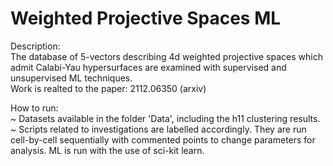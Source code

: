 # Weighted Projective Spaces ML
Description:  
The database of 5-vectors describing 4d weighted projective spaces which admit Calabi-Yau hypersurfaces are examined with supervised and unsupervised ML techniques.  
Work is realted to the paper: 2112.06350 (arxiv)    
  
How to run:  
~ Datasets available in the folder 'Data', including the h11 clustering results.  
~ Scripts related to investigations are labelled accordingly. They are run cell-by-cell sequentially with commented points to change parameters for analysis. ML is run with the use of sci-kit learn.  
